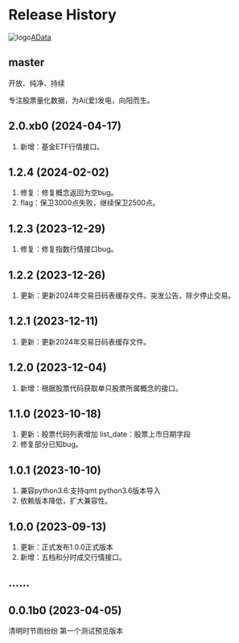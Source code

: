 Release History
===============

![logo](https://adata.30006124.xyz/favicon.ico)[AData](https://github.com/1nchaos/adata)

master
------
开放、纯净、持续

专注股票量化数据，为Ai(爱)发电，向阳而生。

2.0.xb0 (2024-04-17)
------------------
1. 新增：基金ETF行情接口。


1.2.4 (2024-02-02)
------------------
1. 修复：修复概念返回为空bug。
2. flag：保卫3000点失败，继续保卫2500点。

1.2.3 (2023-12-29)
------------------
1. 修复：修复指数行情接口bug。

1.2.2 (2023-12-26)
------------------
1. 更新：更新2024年交易日码表缓存文件。突发公告，除夕停止交易。

1.2.1 (2023-12-11)
------------------
1. 更新：更新2024年交易日码表缓存文件。


1.2.0 (2023-12-04)
------------------
1. 新增：根据股票代码获取单只股票所属概念的接口。


1.1.0 (2023-10-18)
------------------
1. 更新：股票代码列表增加 list_date：股票上市日期字段
2. 修复部分已知bug。

1.0.1 (2023-10-10)
------------------
1. 兼容python3.6:支持qmt python3.6版本导入
2. 依赖版本降低，扩大兼容性。

1.0.0 (2023-09-13)
------------------
1. 更新：正式发布1.0.0正式版本
2. 新增：五档和分时成交行情接口。

......
------------------

0.0.1b0 (2023-04-05)
------------------
清明时节雨纷纷
第一个测试预览版本
